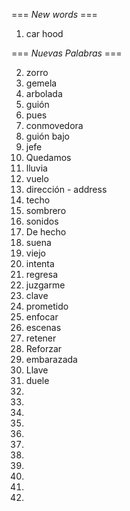 === *New words* ===

1. car hood

=== *Nuevas Palabras* ===

2. zorro
3. gemela
4. arbolada
5. guión
6. pues
7. conmovedora
8. guión bajo
9. jefe
10. Quedamos
11. lluvia
12. vuelo
13. dirección - address
14. techo
15. sombrero
16. sonidos
17. De hecho
18. suena
19. viejo
20. intenta
21. regresa
22. juzgarme
23. clave
24. prometido
25. enfocar
26. escenas
27. retener
28. Reforzar
29. embarazada
30. Llave
31. duele
32. 
33. 
34. 
35. 
36. 
37. 
38. 
39. 
40. 
41. 
42. 
